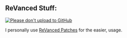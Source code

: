 ## ReVanced Stuff:

[![Please don't upload to GitHub](https://nogithub.codeberg.page/badge-sq.svg)](https://nogithub.codeberg.page)

I personally use [ReVanced Patches](https://github.com/ReVanced/revanced-patches) for the easier, usage.
